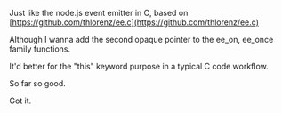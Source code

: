 Just like the node.js event emitter in C, based on [https://github.com/thlorenz/ee.c](https://github.com/thlorenz/ee.c)

Although I wanna add the second opaque pointer to the ee_on, ee_once family functions.

It'd better for the "this" keyword purpose in a typical C code workflow.

So far so good.

Got it.
